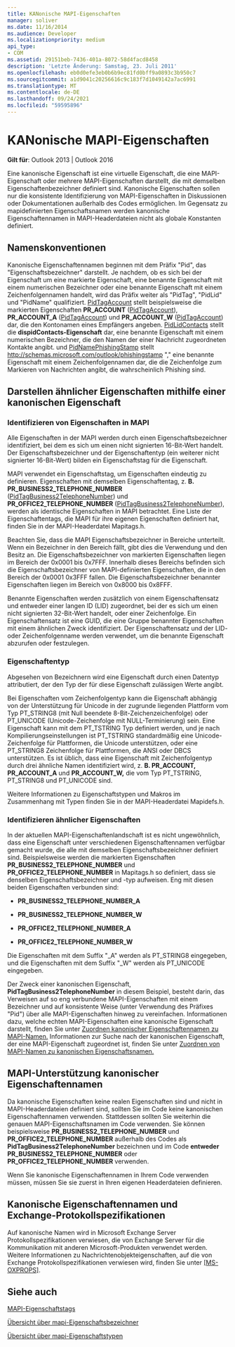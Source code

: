 ```yaml
---
title: KANonische MAPI-Eigenschaften
manager: soliver
ms.date: 11/16/2014
ms.audience: Developer
ms.localizationpriority: medium
api_type:
- COM
ms.assetid: 29151beb-7436-401a-8072-58d4facd8458
description: 'Letzte Änderung: Samstag, 23. Juli 2011'
ms.openlocfilehash: eb0d0efe3eb0b6b9ec81fd0bff9a0893c3b950c7
ms.sourcegitcommit: a1d9041c20256616c9c183f7d1049142a7ac6991
ms.translationtype: MT
ms.contentlocale: de-DE
ms.lasthandoff: 09/24/2021
ms.locfileid: "59595896"
---
```

# <a name="mapi-canonical-properties"></a>KANonische MAPI-Eigenschaften

  
  
**Gilt für**: Outlook 2013 | Outlook 2016 
  
Eine kanonische Eigenschaft ist eine virtuelle Eigenschaft, die eine MAPI-Eigenschaft oder mehrere MAPI-Eigenschaften darstellt, die mit demselben Eigenschaftenbezeichner definiert sind. Kanonische Eigenschaften sollen nur die konsistente Identifizierung von MAPI-Eigenschaften in Diskussionen oder Dokumentationen außerhalb des Codes ermöglichen. Im Gegensatz zu mapidefinierten Eigenschaftsnamen werden kanonische Eigenschaftennamen in MAPI-Headerdateien nicht als globale Konstanten definiert.
  
## <a name="naming-conventions"></a>Namenskonventionen

Kanonische Eigenschaftennamen beginnen mit dem Präfix "Pid", das "Eigenschaftsbezeichner" darstellt. Je nachdem, ob es sich bei der Eigenschaft um eine markierte Eigenschaft, eine benannte Eigenschaft mit einem numerischen Bezeichner oder eine benannte Eigenschaft mit einem Zeichenfolgennamen handelt, wird das Präfix weiter als "PidTag", "PidLid" und "PidName" qualifiziert. [PidTagAccount](pidtagaccount-canonical-property.md) stellt beispielsweise die markierten Eigenschaften **PR_ACCOUNT** ([PidTagAccount](pidtagaccount-canonical-property.md)), **PR_ACCOUNT_A** ([PidTagAccount](pidtagaccount-canonical-property.md)) und **PR_ACCOUNT_W** ([PidTagAccount](pidtagaccount-canonical-property.md)) dar, die den Kontonamen eines Empfängers angeben. [PidLidContacts](pidlidcontacts-canonical-property.md) stellt die **dispidContacts-Eigenschaft** dar, eine benannte Eigenschaft mit einem numerischen Bezeichner, die den Namen der einer Nachricht zugeordneten Kontakte angibt. und [PidNamePhishingStamp](pidnamephishingstamp-canonical-property.md) stellt http://schemas.microsoft.com/outlook/phishingstamp "," eine benannte Eigenschaft mit einem Zeichenfolgennamen dar, die die Zeichenfolge zum Markieren von Nachrichten angibt, die wahrscheinlich Phishing sind. 
  
## <a name="representing-similar-properties-using-one-canonical-property"></a>Darstellen ähnlicher Eigenschaften mithilfe einer kanonischen Eigenschaft

### <a name="identifying-properties-in-mapi"></a>Identifizieren von Eigenschaften in MAPI

Alle Eigenschaften in der MAPI werden durch einen Eigenschaftsbezeichner identifiziert, bei dem es sich um einen nicht signierten 16-Bit-Wert handelt. Der Eigenschaftsbezeichner und der Eigenschaftentyp (ein weiterer nicht signierter 16-Bit-Wert) bilden ein Eigenschaftstag für die Eigenschaft. 
  
MAPI verwendet ein Eigenschaftstag, um Eigenschaften eindeutig zu definieren. Eigenschaften mit demselben Eigenschaftentag, z. **B. PR_BUSINESS2_TELEPHONE_NUMBER** ([PidTagBusiness2TelephoneNumber](pidtagbusiness2telephonenumber-canonical-property.md)) und **PR_OFFICE2_TELEPHONE_NUMBER** ([PidTagBusiness2TelephoneNumber](pidtagbusiness2telephonenumber-canonical-property.md)), werden als identische Eigenschaften in MAPI betrachtet. Eine Liste der Eigenschaftentags, die MAPI für ihre eigenen Eigenschaften definiert hat, finden Sie in der MAPI-Headerdatei Mapitags.h.
  
Beachten Sie, dass die MAPI Eigenschaftsbezeichner in Bereiche unterteilt. Wenn ein Bezeichner in den Bereich fällt, gibt dies die Verwendung und den Besitz an. Die Eigenschaftsbezeichner von markierten Eigenschaften liegen im Bereich der 0x0001 bis 0x7FFF. Innerhalb dieses Bereichs befinden sich die Eigenschaftsbezeichner von MAPI-definierten Eigenschaften, die in den Bereich der 0x0001 0x3FFF fallen. Die Eigenschaftsbezeichner benannter Eigenschaften liegen im Bereich von 0x8000 bis 0x8FFF. 
  
Benannte Eigenschaften werden zusätzlich von einem Eigenschaftensatz und entweder einer langen ID (LID) zugeordnet, bei der es sich um einen nicht signierten 32-Bit-Wert handelt, oder einer Zeichenfolge. Ein Eigenschaftensatz ist eine GUID, die eine Gruppe benannter Eigenschaften mit einem ähnlichen Zweck identifiziert. Der Eigenschaftensatz und der LID- oder Zeichenfolgenname werden verwendet, um die benannte Eigenschaft abzurufen oder festzulegen.
  
### <a name="property-type"></a>Eigenschaftentyp

Abgesehen von Bezeichnern wird eine Eigenschaft durch einen Datentyp attributiert, der den Typ der für diese Eigenschaft zulässigen Werte angibt.
  
Bei Eigenschaften vom Zeichenfolgentyp kann die Eigenschaft abhängig von der Unterstützung für Unicode in der zugrunde liegenden Plattform vom Typ PT_STRING8 (mit Null beendete 8-Bit-Zeichenzeichenfolge) oder PT_UNICODE (Unicode-Zeichenfolge mit NULL-Terminierung) sein. Eine Eigenschaft kann mit dem PT_TSTRING Typ definiert werden, und je nach Kompilierungseinstellungen ist PT_TSTRING standardmäßig eine Unicode-Zeichenfolge für Plattformen, die Unicode unterstützen, oder eine PT_STRING8 Zeichenfolge für Plattformen, die ANSI oder DBCS unterstützen. Es ist üblich, dass eine Eigenschaft mit Zeichenfolgentyp durch drei ähnliche Namen identifiziert wird, z. **B. PR_ACCOUNT,** **PR_ACCOUNT_A** und **PR_ACCOUNT_W,** die vom Typ PT_TSTRING, PT_STRING8 und PT_UNICODE sind.
  
Weitere Informationen zu Eigenschaftstypen und Makros im Zusammenhang mit Typen finden Sie in der MAPI-Headerdatei Mapidefs.h.
  
### <a name="identifying-similar-properties"></a>Identifizieren ähnlicher Eigenschaften

In der aktuellen MAPI-Eigenschaftenlandschaft ist es nicht ungewöhnlich, dass eine Eigenschaft unter verschiedenen Eigenschaftennamen verfügbar gemacht wurde, die alle mit demselben Eigenschaftsbezeichner definiert sind. Beispielsweise werden die markierten Eigenschaften **PR_BUSINESS2_TELEPHONE_NUMBER** und **PR_OFFICE2_TELEPHONE_NUMBER** in Mapitags.h so definiert, dass sie denselben Eigenschaftsbezeichner und -typ aufweisen. Eng mit diesen beiden Eigenschaften verbunden sind:
  
- **PR_BUSINESS2_TELEPHONE_NUMBER_A**
    
- **PR_BUSINESS2_TELEPHONE_NUMBER_W**
    
- **PR_OFFICE2_TELEPHONE_NUMBER_A**
    
- **PR_OFFICE2_TELEPHONE_NUMBER_W**
    
Die Eigenschaften mit dem Suffix "_A" werden als PT_STRING8 eingegeben, und die Eigenschaften mit dem Suffix "_W" werden als PT_UNICODE eingegeben.
  
Der Zweck einer kanonischen Eigenschaft, **PidTagBusiness2TelephoneNumber** in diesem Beispiel, besteht darin, das Verweisen auf so eng verbundene MAPI-Eigenschaften mit einem Bezeichner und auf konsistente Weise (unter Verwendung des Präfixes "Pid") über alle MAPI-Eigenschaften hinweg zu vereinfachen. Informationen dazu, welche echten MAPI-Eigenschaften eine kanonische Eigenschaft darstellt, finden Sie unter [Zuordnen kanonischer Eigenschaftennamen zu MAPI-Namen.](mapping-canonical-property-names-to-mapi-names.md) Informationen zur Suche nach der kanonischen Eigenschaft, der eine MAPI-Eigenschaft zugeordnet ist, finden Sie unter [Zuordnen von MAPI-Namen zu kanonischen Eigenschaftsnamen.](mapping-mapi-names-to-canonical-property-names.md)
  
## <a name="mapi-support-of-canonical-property-names"></a>MAPI-Unterstützung kanonischer Eigenschaftennamen

Da kanonische Eigenschaften keine realen Eigenschaften sind und nicht in MAPI-Headerdateien definiert sind, sollten Sie im Code keine kanonischen Eigenschaftennamen verwenden. Stattdessen sollten Sie weiterhin die genauen MAPI-Eigenschaftsnamen im Code verwenden. Sie können beispielsweise **PR_BUSINESS2_TELEPHONE_NUMBER** und **PR_OFFICE2_TELEPHONE_NUMBER** außerhalb des Codes als **PidTagBusiness2TelephoneNumber** bezeichnen und im Code **entweder PR_BUSINESS2_TELEPHONE_NUMBER** oder **PR_OFFICE2_TELEPHONE_NUMBER** verwenden. 
  
Wenn Sie kanonische Eigenschaftennamen in Ihrem Code verwenden müssen, müssen Sie sie zuerst in Ihren eigenen Headerdateien definieren.
  
## <a name="canonical-property-names-and-exchange-protocol-specifications"></a>Kanonische Eigenschaftennamen und Exchange-Protokollspezifikationen

Auf kanonische Namen wird in Microsoft Exchange Server Protokollspezifikationen verwiesen, die von Exchange Server für die Kommunikation mit anderen Microsoft-Produkten verwendet werden. Weitere Informationen zu Nachrichtenobjekteigenschaften, auf die von Exchange Protokollspezifikationen verwiesen wird, finden Sie unter [[MS-OXPROPS]](https://msdn.microsoft.com/library/f6ab1613-aefe-447d-a49c-18217230b148%28Office.15%29.aspx).
  
## <a name="see-also"></a>Siehe auch



[MAPI-Eigenschaftstags](mapi-property-tags.md)
  
[Übersicht über mapi-Eigenschaftsbezeichner](mapi-property-identifier-overview.md)
  
[Übersicht über mapi-Eigenschaftstypen](mapi-property-type-overview.md)

